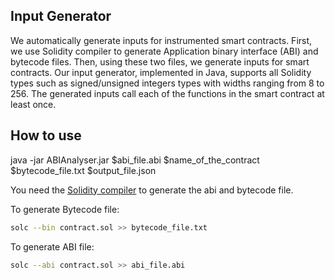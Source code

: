 ## Input Generator

We automatically generate inputs for instrumented smart contracts. First, we use Solidity compiler to generate Application binary interface (ABI) and bytecode files. Then, using these two files, we generate inputs for smart contracts. Our input generator, implemented in Java,  supports all Solidity types such as signed/unsigned integers types with widths ranging from 8 to 256. The generated inputs call each of the functions in the smart contract at least once.


## How to use

java -jar ABIAnalyser.jar $abi_file.abi $name_of_the_contract $bytecode_file.txt $output_file.json



You need the [Solidity compiler](https://github.com/ethereum/solidity/releases/) to generate the abi and bytecode file.

To generate Bytecode file:
```bash
solc --bin contract.sol >> bytecode_file.txt

```

To generate ABI file:
```bash
solc --abi contract.sol >> abi_file.abi
``` 

